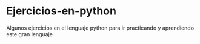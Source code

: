 # Ejercicios-en-python
Algunos ejercicios en el lenguaje python para ir practicando y aprendiendo este gran lenguaje 
